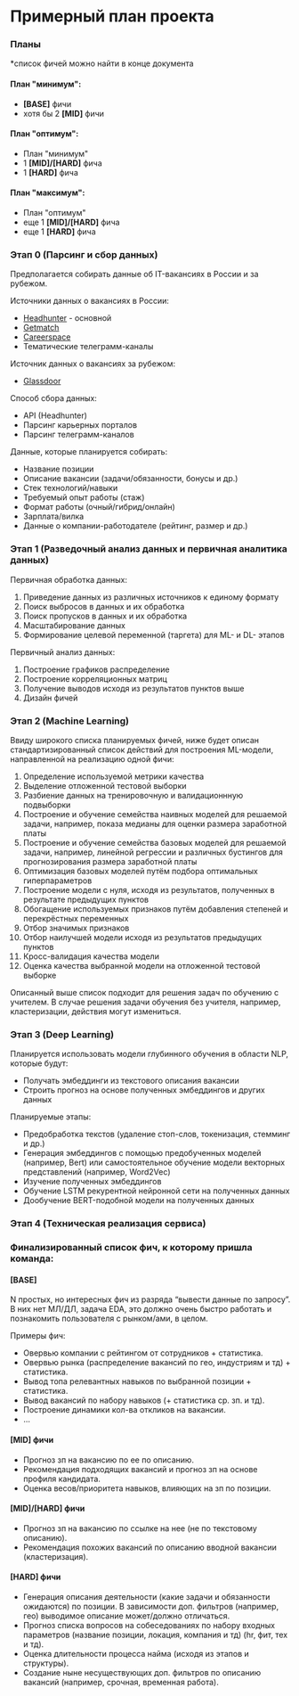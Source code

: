 # Примерный план проекта

### Планы
*список фичей можно найти в конце документа

#### План "минимум": 
* **[BASE]** фичи
* хотя бы 2 **[MID]** фичи

#### План "оптимум": 
*  План "минимум" 
*  1 **[MID]/[HARD]** фича
*  1 **[HARD]** фича

#### План "максимум":
*  План "оптимум" 
*  еще 1 **[MID]/[HARD]** фича
*  еще 1 **[HARD]** фича

### Этап 0 (Парсинг и сбор данных)

Предполагается собирать данные об IT-вакансиях в России и за рубежом.

Источники данных о вакансиях в России:
- [Headhunter](https://hh.ru) - основной
- [Getmatch](https://getmatch.ru)
- [Careerspace](https://careerspace.app)
- Тематические телеграмм-каналы

Источник данных о вакансиях за рубежом:
- [Glassdoor](https://www.glassdoor.com)

Способ сбора данных:
- API (Headhunter)
- Парсинг карьерных порталов
- Парсинг телеграмм-каналов

Данные, которые планируется собирать:
- Название позиции
- Описание вакансии (задачи/обязанности, бонусы и др.)
- Стек технологий/навыки
- Требуемый опыт работы (стаж)
- Формат работы (очный/гибрид/онлайн)
- Зарплата/вилка
- Данные о компании-работодателе (рейтинг, размер и др.)

### Этап 1 (Разведочный анализ данных и первичная аналитика данных)

Первичная обработка данных:
1. Приведение данных из различных источников к единому формату
2. Поиск выбросов в данных и их обработка
3. Поиск пропусков в данных и их обработка
4. Масштабирование данных
5. Формирование целевой переменной (таргета) для ML- и DL- этапов 

Первичный анализ данных:
1. Построение графиков распределение
2. Построение корреляционных матриц
3. Получение выводов исходя из результатов пунктов выше
4. Дизайн фичей  

### Этап 2 (Machine Learning)

Ввиду широкого списка планируемых фичей, ниже будет описан стандартизированный список действий для построения ML-модели, направленной на реализацию одной фичи: 
1. Определение используемой метрики качества
2. Выделение отложенной тестовой выборки
3. Разбиение данных на тренировочную и валидационнную подвыборки
4. Построение и обучение семейства наивных моделей для решаемой задачи, например, показа медианы для оценки размера заработной платы
5. Построение и обучение семейства базовых моделей для решаемой задачи, например, линейной регрессии и различных бустингов для прогнозирования размера заработной платы
6. Оптимизация базовых моделей путём подбора оптимальных гиперпараметров
7. Построение модели с нуля, исходя из результатов, полученных в результате предыдущих пунктов
8. Обогащение используемых признаков путём добавления степеней и перекрёстных переменных
9. Отбор значимых признаков
10. Отбор наилучшей модели исходя из результатов предыдущих пунктов
11. Кросс-валидация качества модели
12. Оценка качества выбранной модели на отложенной тестовой выборке 

Описанный выше список подходит для решения задач по обучению с учителем. В случае решения задачи обучения без учителя, например, кластеризации, действия могут измениться. 

### Этап 3 (Deep Learning)
Планируется использовать модели глубинного обучения в области NLP, которые будут:
- Получать эмбеддинги из текстового описания вакансии
- Строить прогноз на основе полученных эмбеддингов и других данных

Планируемые этапы:
- Предобработка текстов (удаление стоп-слов, токенизация, стемминг и др.)
- Генерация эмбеддингов с помощью предобученных моделей (например, Bert) или самостоятельное обучение модели векторных представлений (например, Word2Vec)
- Изучение полученных эмбеддингов
- Обучение LSTM рекурентной нейронной сети на полученных данных
- Дообучение BERT-подобной модели на полученных данных

### Этап 4 (Техническая реализация сервиса)

### Финализированный список фич, к которому пришла команда:

#### [BASE]
N простых, но интересных фич из разряда “вывести данные по запросу”. \
В них нет МЛ/ДЛ, задача EDA, это должно очень быстро работать и познакомить пользователя с рынком/ами, в целом.

Примеры фич:
* Овервью компании с рейтингом от сотрудников + статистика.
* Овервью рынка (распределение вакансий по гео, индустриям и тд) + статистика.
* Вывод топа релевантных навыков по выбранной позиции + статистика.
* Вывод вакансий по набору навыков (+ статистика ср. зп. и тд).
* Построение динамики кол-ва откликов на вакансии.
* ...

#### [MID] фичи
* Прогноз зп на вакансию по ее по описанию.
* Рекомендация подходящих вакансий и прогноз зп на основе профиля кандидата.
* Оценка весов/приоритета навыков, влияющих на зп по позиции.

#### [MID]/[HARD] фичи
* Прогноз зп на вакансию по ссылке на нее (не по текстовому описанию).
* Рекомендация похожих вакансий по описанию вводной вакансии (кластеризация).

#### [HARD] фичи
* Генерация описания деятельности (какие задачи и обязанности ожидаются) по позиции. В зависимости доп. фильтров (например, гео) выводимое описание может/должно отличаться.
* Прогноз списка вопросов на собеседованиях по набору входных параметров (название позиции, локация, компания и тд) (hr, фит, тех и тд).
* Оценка длительности процесса найма (исходя из этапов и структуры).
* Создание ныне несуществующих доп. фильтров по описанию вакансий (например, срочная, временная работа).


